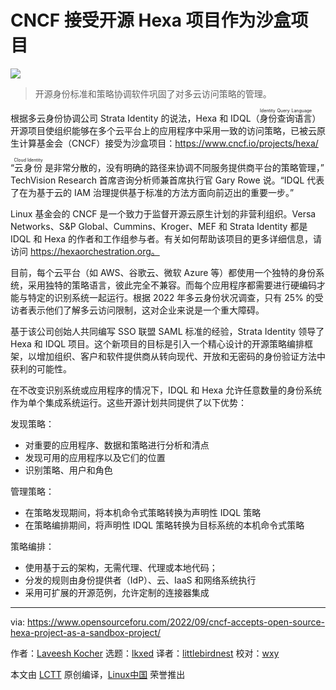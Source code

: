 [#]: subject: "CNCF Accepts Open Source Hexa Project As A Sandbox Project"
[#]: via: "https://www.opensourceforu.com/2022/09/cncf-accepts-open-source-hexa-project-as-a-sandbox-project/"
[#]: author: "Laveesh Kocher https://www.opensourceforu.com/author/laveesh-kocher/"
[#]: collector: "lkxed"
[#]: translator: "littlebirdnest"
[#]: reviewer: "wxy"
[#]: publisher: " "
[#]: url: " "

CNCF 接受开源 Hexa 项目作为沙盒项目
======

![](https://www.opensourceforu.com/wp-content/uploads/2022/09/open-source-banner-3-1536x825.png)

> 开源身份标准和策略协调软件巩固了对多云访问策略的管理。

根据多云身份协调公司 Strata Identity 的说法，Hexa 和 IDQL（<ruby>身份查询语言<rt>Identity Query Language</rt></ruby>）开源项目使组织能够在多个云平台上的应用程序中采用一致的访问策略，已被云原生计算基金会（CNCF）接受为沙盒项目：https://www.cncf.io/projects/hexa/

“<ruby>云身份<rt>Cloud Identity</rt></ruby> 是非常分散的，没有明确的路径来协调不同服务提供商平台的策略管理，” TechVision Research 首席咨询分析师兼首席执行官 Gary Rowe 说。“IDQL 代表了在为基于云的 IAM 治理提供基于标准的方法方面向前迈出的重要一步。”

Linux 基金会的 CNCF 是一个致力于监督开源云原生计划的非营利组织。Versa Networks、S&P Global、Cummins、Kroger、MEF 和 Strata Identity 都是 IDQL 和 Hexa 的作者和工作组参与者。有关如何帮助该项目的更多详细信息，请访问 https://hexaorchestration.org。

目前，每个云平台（如 AWS、谷歌云、微软 Azure 等）都使用一个独特的身份系统，采用独特的策略语言，彼此完全不兼容。而每个应用程序都需要进行硬编码才能与特定的识别系统一起运行。根据 2022 年多云身份状况调查，只有 25% 的受访者表示他们了解多云访问限制，这对企业来说是一个重大障碍。

基于该公司创始人共同编写 SSO 联盟 SAML 标准的经验，Strata Identity 领导了 Hexa 和 IDQL 项目。这个新项目的目标是引入一个精心设计的开源策略编排框架，以增加组织、客户和软件提供商从转向现代、开放和无密码的身份验证方法中获利的可能性。

在不改变识别系统或应用程序的情况下，IDQL 和 Hexa 允许任意数量的身份系统作为单个集成系统运行。这些开源计划共同提供了以下优势：

发现策略：

* 对重要的应用程序、数据和策略进行分析和清点
* 发现可用的应用程序以及它们的位置
* 识别策略、用户和角色

管理策略：

* 在策略发现期间，将本机命令式策略转换为声明性 IDQL 策略
* 在策略编排期间，将声明性 IDQL 策略转换为目标系统的本机命令式策略

策略编排：

* 使用基于云的架构，无需代理、代理或本地代码；
* 分发的规则由身份提供者（IdP）、云、IaaS 和网络系统执行
* 采用可扩展的开源范例，允许定制的连接器集成

--------------------------------------------------------------------------------

via: https://www.opensourceforu.com/2022/09/cncf-accepts-open-source-hexa-project-as-a-sandbox-project/

作者：[Laveesh Kocher][a]
选题：[lkxed][b]
译者：[littlebirdnest](https://github.com/littlebirdnest)
校对：[wxy](https://github.com/wxy)

本文由 [LCTT](https://github.com/LCTT/TranslateProject) 原创编译，[Linux中国](https://linux.cn/) 荣誉推出

[a]: https://www.opensourceforu.com/author/laveesh-kocher/
[b]: https://github.com/lkxed
[1]: https://www.cncf.io/projects/hexa/
